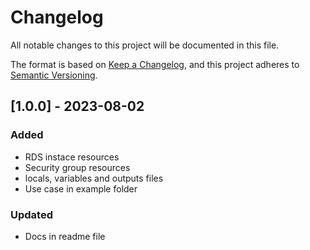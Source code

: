 # Changelog

All notable changes to this project will be documented in this file.

The format is based on [Keep a Changelog](https://keepachangelog.com/en/1.0.0/),
and this project adheres to [Semantic Versioning](https://semver.org/spec/v2.0.0.html).


## [1.0.0] - 2023-08-02

### Added

- RDS instace resources
- Security group resources
- locals, variables and outputs files
- Use case in example folder

### Updated

- Docs in readme file
